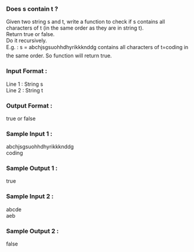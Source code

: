 ### Does s contain t ?
Given two string s and t, write a function to check if s contains all characters of t (in the same order as they are in string t).<br/>
Return true or false.<br/>
Do it recursively.<br/>
E.g. : s = abchjsgsuohhdhyrikkknddg contains all characters of t=coding in the same order. So function will return true.
### Input Format :
Line 1 : String s <br/>
Line 2 : String t
### Output Format :
true or false
### Sample Input 1 :
abchjsgsuohhdhyrikkknddg <br/>
coding
### Sample Output 1 :
true
### Sample Input 2 :
abcde<br/>
aeb
### Sample Output 2 :
false